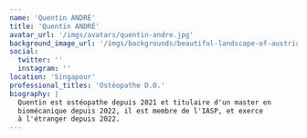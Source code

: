 ```yaml
---
name: 'Quentin ANDRÉ'
title: 'Quentin ANDRÉ'
avatar_url: '/imgs/avatars/quentin-andre.jpg'
background_image_url: '/imgs/backgrounds/beautiful-landscape-of-austrian-vineyards-in-south.jpg'
social:
  twitter: ''
  instagram: ''
location: 'Singapour'
professional_titles: 'Ostéopathe D.O.'
biography: |
  Quentin est ostéopathe depuis 2021 et titulaire d'un master en
  biomécanique depuis 2022, il est membre de l'IASP, et exerce
  à l'étranger depuis 2022.
---
```


